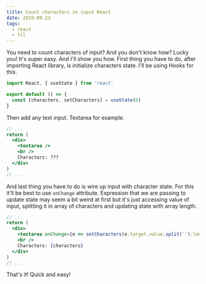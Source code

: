 ```yaml
---
title: Count characters in input React
date: 2019-09-23
tags:
  - react
  - til
---
```


You need to count characters of input? And you don't know how? Lucky you! It's super easy. And I'll show you how. First thing you have to do, after importing React library, is initialize characters state. I'll be using Hooks for this.

```js
import React, { useState } from 'react'

export default () => {
  const [characters, setCharacters] = useState(0)
}
```

Then add any text input. Textarea for example.

```jsx
// ...
return (
  <div>
    <textarea />
    <br />
    Characters: ???
  </div>
)
// ...
```

And last thing you have to do is wire up input with character state. For this it'll be best to use `onChange` attribute. Expression that we are passing to update state may seem a bit weird at first but it's just accessing value of input, splitting it in array of characters and updating state with array length.

```jsx
// ...
return (
  <div>
    <textarea onChange={e => setCharacters(e.target.value.split('').length)} />
    <br />
    Characters: {characters}
  </div>
)
// ...
```

That's it! Quick and easy!
